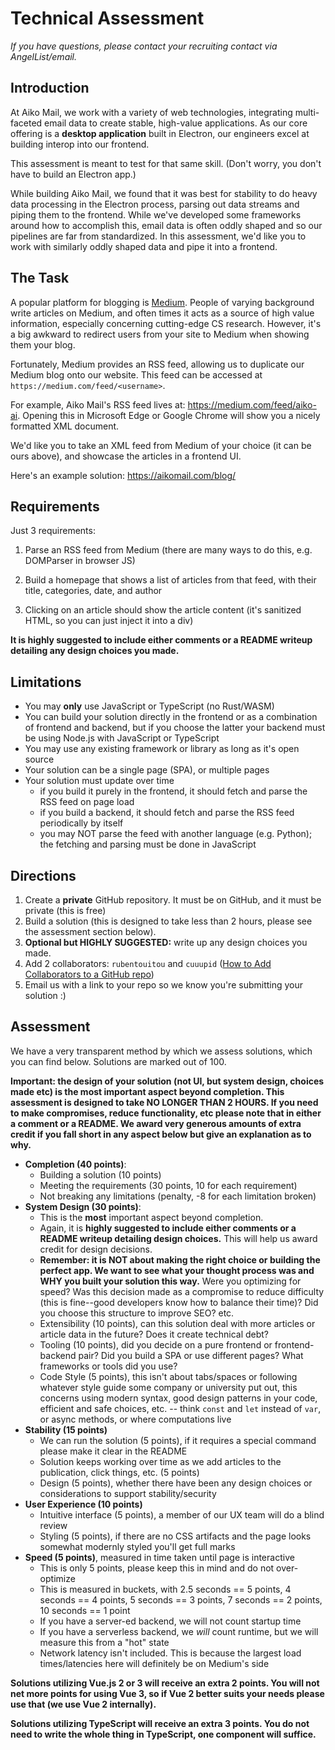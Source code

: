 # Technical Assessment

_If you have questions, please contact your recruiting contact via AngelList/email._

## Introduction

At Aiko Mail, we work with a variety of web technologies, integrating multi-faceted email data to create stable, high-value applications. As our core offering is a **desktop application** built in Electron, our engineers excel at building interop into our frontend.

This assessment is meant to test for that same skill. (Don't worry, you don't have to build an Electron app.)

While building Aiko Mail, we found that it was best for stability to do heavy data processing in the Electron process, parsing out data streams and piping them to the frontend. While we've developed some frameworks around how to accomplish this, email data is often oddly shaped and so our pipelines are far from standardized. In this assessment, we'd like you to work with similarly oddly shaped data and pipe it into a frontend.

## The Task

A popular platform for blogging is [Medium](https://medium.com). People of varying background write articles on Medium, and often times it acts as a source of high value information, especially concerning cutting-edge CS research. However, it's a big awkward to redirect users from your site to Medium when showing them your blog.

Fortunately, Medium provides an RSS feed, allowing us to duplicate our Medium blog onto our website. This feed can be accessed at `https://medium.com/feed/<username>`.

For example, Aiko Mail's RSS feed lives at: https://medium.com/feed/aiko-ai. Opening this in Microsoft Edge or Google Chrome will show you a nicely formatted XML document.

We'd like you to take an XML feed from Medium of your choice (it can be ours above), and showcase the articles in a frontend UI.

Here's an example solution: https://aikomail.com/blog/

## Requirements

Just 3 requirements:

1. Parse an RSS feed from Medium (there are many ways to do this, e.g. DOMParser in browser JS)

2. Build a homepage that shows a list of articles from that feed, with their title, categories, date, and author

3. Clicking on an article should show the article content (it's sanitized HTML, so you can just inject it into a div)

**It is highly suggested to include either comments or a README writeup detailing any design choices you made.**

## Limitations

- You may **only** use JavaScript or TypeScript (no Rust/WASM)
- You can build your solution directly in the frontend or as a combination of frontend and backend, but if you choose the latter your backend must be using Node.js with JavaScript or TypeScript
- You may use any existing framework or library as long as it's open source
- Your solution can be a single page (SPA), or multiple pages
- Your solution must update over time
  - if you build it purely in the frontend, it should fetch and parse the RSS feed on page load
  - if you build a backend, it should fetch and parse the RSS feed periodically by itself
  - you may NOT parse the feed with another language (e.g. Python); the fetching and parsing must be done in JavaScript

## Directions

1. Create a **private** GitHub repository. It must be on GitHub, and it must be private (this is free)
2. Build a solution (this is designed to take less than 2 hours, please see the assessment section below).
3. **Optional but HIGHLY SUGGESTED:** write up any design choices you made.
4. Add 2 collaborators: `rubentouitou` and `cuuupid` ([How to Add Collaborators to a GitHub repo](https://docs.github.com/en/account-and-profile/setting-up-and-managing-your-github-user-account/managing-access-to-your-personal-repositories/inviting-collaborators-to-a-personal-repository))
5. Email us with a link to your repo so we know you're submitting your solution :)

## Assessment

We have a very transparent method by which we assess solutions, which you can find below. Solutions are marked out of 100.

**Important: the design of your solution (not UI, but system design, choices made etc) is the most important aspect beyond completion. This assessment is designed to take NO LONGER THAN 2 HOURS. If you need to make compromises, reduce functionality, etc please note that in either a comment or a README. We award very generous amounts of extra credit if you fall short in any aspect below but give an explanation as to why.**

- **Completion (40 points)**:
  - Building a solution (10 points)
  - Meeting the requirements (30 points, 10 for each requirement)
  - Not breaking any limitations (penalty, -8 for each limitation broken)
- **System Design (30 points)**:
  - This is the **most** important aspect beyond completion.
  - Again, it is **highly suggested to include either comments or a README writeup detailing design choices.** This will help us award credit for design decisions.
  - **Remember: it is NOT about making the right choice or building the perfect app. We want to see what your thought process was and WHY you built your solution this way.** Were you optimizing for speed? Was this decision made as a compromise to reduce difficulty (this is fine--good developers know how to balance their time)? Did you choose this structure to improve SEO? etc.
  - Extensibility (10 points), can this solution deal with more articles or article data in the future? Does it create technical debt?
  - Tooling (10 points), did you decide on a pure frontend or frontend-backend pair? Did you build a SPA or use different pages? What frameworks or tools did you use?
  - Code Style (5 points), this isn't about tabs/spaces or following whatever style guide some company or university put out, this concerns using modern syntax, good design patterns in your code, efficient and safe choices, etc. -- think `const` and `let` instead of `var`, or async methods, or where computations live
- **Stability (15 points)**
  - We can run the solution (5 points), if it requires a special command please make it clear in the README
  - Solution keeps working over time as we add articles to the publication, click things, etc. (5 points)
  - Design (5 points), whether there have been any design choices or considerations to support stability/security
- **User Experience (10 points)**
  - Intuitive interface (5 points), a member of our UX team will do a blind review
  - Styling (5 points), if there are no CSS artifacts and the page looks somewhat modernly styled you'll get full marks
- **Speed (5 points)**, measured in time taken until page is interactive
  - This is only 5 points, please keep this in mind and do not over-optimize
  - This is measured in buckets, with 2.5 seconds == 5 points, 4 seconds == 4 points, 5 seconds == 3 points, 7 seconds == 2 points, 10 seconds == 1 point
  - If you have a server-ed backend, we will not count startup time
  - If you have a serverless backend, we *will* count runtime, but we will measure this from a "hot" state
  - Network latency isn't included. This is because the largest load times/latencies here will definitely be on Medium's side
 
**Solutions utilizing Vue.js 2 or 3 will receive an extra 2 points. You will not net more points for using Vue 3, so if Vue 2 better suits your needs please use that (we use Vue 2 internally).**

**Solutions utilizing TypeScript will receive an extra 3 points. You do not need to write the whole thing in TypeScript, one component will suffice.**
